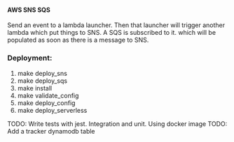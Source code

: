 #### AWS SNS SQS

Send an event to a lambda launcher. Then that launcher will trigger another lambda which put things to 
SNS. A SQS is subscribed to it. which will be populated as soon as there is a message to SNS.


### Deployment:

1. make deploy_sns
2. make deploy_sqs
3. make install
4. make validate_config
5. make deploy_config
6. make deploy_serverless


TODO: Write tests with jest. Integration and unit. Using docker image
TODO: Add a tracker dynamodb table
